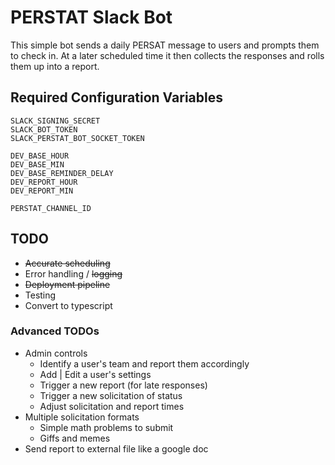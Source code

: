 # PERSTAT Slack Bot

This simple bot sends a daily PERSAT message to users and prompts them to check in. At a later scheduled time it then collects the responses and rolls them up into a report.

## Required Configuration Variables
```
SLACK_SIGNING_SECRET
SLACK_BOT_TOKEN
SLACK_PERSTAT_BOT_SOCKET_TOKEN

DEV_BASE_HOUR
DEV_BASE_MIN
DEV_BASE_REMINDER_DELAY
DEV_REPORT_HOUR
DEV_REPORT_MIN

PERSTAT_CHANNEL_ID
```

## TODO
- ~~Accurate scheduling~~
- Error handling / ~~logging~~
- ~~Deployment pipeline~~
- Testing
- Convert to typescript


### Advanced TODOs
- Admin controls
    - Identify a user's team and report them accordingly
    - Add | Edit a user's settings
    - Trigger a new report (for late responses)
    - Trigger a new solicitation of status
    - Adjust solicitation and report times
- Multiple solicitation formats
    - Simple math problems to submit
    - Giffs and memes
- Send report to external file like a google doc
